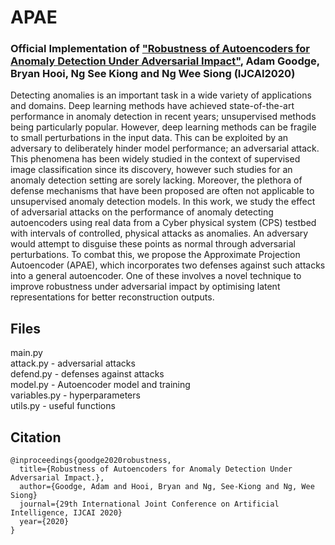 # APAE
### Official Implementation of ["Robustness of Autoencoders for Anomaly Detection Under Adversarial Impact"](https://www.ijcai.org/Proceedings/2020/0173.pdf), Adam Goodge, Bryan Hooi, Ng See Kiong and Ng Wee Siong (IJCAI2020) 

Detecting anomalies is an important task in a wide variety of applications and domains. Deep learning methods have achieved state-of-the-art performance in anomaly detection in recent years; unsupervised methods being particularly popular. However, deep learning methods can be fragile to small perturbations in the input data. This can be exploited by an adversary to deliberately hinder model performance; an adversarial attack. This phenomena has been widely studied in the context of supervised image classification since its discovery, however such studies for an anomaly detection setting are sorely lacking. Moreover, the plethora of defense mechanisms that have been proposed are often not applicable to unsupervised anomaly detection models. In this work, we study the effect of adversarial attacks on the performance of anomaly detecting autoencoders using real data from a Cyber physical system (CPS) testbed with intervals of controlled, physical attacks as anomalies. An adversary would attempt to disguise these points as normal through adversarial perturbations. To combat this, we propose the Approximate Projection Autoencoder (APAE), which incorporates two defenses against such attacks into a general autoencoder. One of these involves a novel technique to improve robustness under adversarial impact by optimising latent representations for better reconstruction outputs.

## Files
main.py \
attack.py - adversarial attacks\
defend.py - defenses against attacks\
model.py - Autoencoder model and training \
variables.py - hyperparameters \
utils.py - useful functions


## Citation
```
@inproceedings{goodge2020robustness,
  title={Robustness of Autoencoders for Anomaly Detection Under Adversarial Impact.},
  author={Goodge, Adam and Hooi, Bryan and Ng, See-Kiong and Ng, Wee Siong}
  journal={29th International Joint Conference on Artificial Intelligence, IJCAI 2020}
  year={2020}
}
